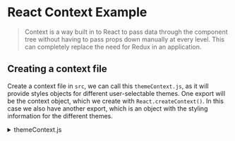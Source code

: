 # React Context Example

> Context is a way built in to React to pass data through the component tree without having to pass props down manually at every level. This can completely replace the need for Redux in an application. 

## Creating a context file

Create a context file in `src`, we can call this `themeContext.js`, as it will provide styles objects for different user-selectable themes. One export will be the context object, which we create with `React.createContext()`. In this case we also have another export, which is an object with the styling information for the different themes. 
    <details><summary> themeContext.js </summary>

    ```js
    import React from 'react'

    export const themes = {
        light: {
            background: '#eee',
            color: '#222'
        },
        dark: {
            background: '#222',
            color: '#eee'
        },
        sky: {
            background: 'cornflowerblue',
            color: '#222'
        }
    }

    export const ThemeContext = React.createContext({
        theme: themes.light,
        selectTheme: () => {},
        data: {
            apiKey: 'asdf1234'
        }
    })
    ```
    </details>

## Applying context to our application

Now we will import `themes` and `ThemeContext` into `App.js`. 
    <details><summary> App.js </summary>

    ```js
    import { themes, ThemeContext } from "./themeContext";
    ```
    </details>

In order to pass the context data down into our components, we can use the Context Provider higher order component. This takes one attribute, `value`, which will be accessible to any components rendered within the provider.
    <details><summary> App.js </summary>

    ```js
    constructor(props) {
        super(props);
        this.selectTheme = evt => {
            this.setState({ theme: themes[evt.target.value]})
        }
        this.state = {
            theme: themes.light,
            selectTheme: this.selectTheme
        }
    }
    render() {
        return (
            <HashRouter>
            <APIContext.Provider value={{
                theme: this.state.theme,
                selectTheme: this.state.selectTheme
            }}>
                <div className="app-component">
                    {routes}
                </div>
            </APIContext.Provider>
            </HashRouter>
        )
    }
    ```
    </details>

## Accessing context from a component

In order to access the context value, we can use the Context Consumer higher order component. 
    <details><summary> landing.jsx </summary>

    ```js
    import React from 'react';
    import { ThemeContext } from "../themeContext"

    export default props => (
        <ThemeContext.Consumer>
            {context => (
                <div className="landing-component" style={{
                    background: context.theme.background,
                    color: context.theme.color
                }}>
                    <h3> Home </h3> 
                </div>
            )}
        </ThemeContext.Consumer>
    )
    ```
    </details>

## Accessing context outside of JSX

So far we have seen how we can access the context when rendering some JSX. If we need to access context outside of JSX, e.g. in a lifecycle method, we can use a custom higher order component to pass the context object as a prop. 

Let's use another context object, `APIContext`, which contains an API key value. Our About page needs access to that key in its `componentDidMount`. 
    <details><summary> about.jsx </summary>

    ```js
    import React from 'react';
    import { APIContext } from "../apiContext";

    class About extends React.Component {
        componentDidMount() {
            // here we need access to the api Key from APIContext
        }
        render() {
            return (
                <div className="about-component">
                    <h3> About </h3>
                </div>
            )
        }
    }
    /* 
    Here we will make a higher order component as the default
    export, that can pass context values as props to our class
    component.
    */
    export default props => (
        <APIContext.Consumer>
            { context => <About {...props} apiKey={context.apiKey} /> }
        </APIContext.Consumer>
    )
    ```
    </details>
